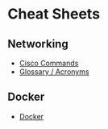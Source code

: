 # Cheat Sheets
## Networking

- [Cisco Commands](networking/cisco.md)
- [Glossary / Acronyms](networking/glossary_acronyms.md)

## Docker
- [Docker](docker/docker.md)

